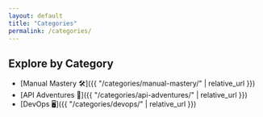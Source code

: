 ```yaml
---
layout: default
title: "Categories"
permalink: /categories/
---
```


## Explore by Category

- [Manual Mastery 🛠]({{ "/categories/manual-mastery/" | relative_url }})
- [API Adventures 🔌]({{ "/categories/api-adventures/" | relative_url }})
- [DevOps 🖥]({{ "/categories/devops/" | relative_url }})
